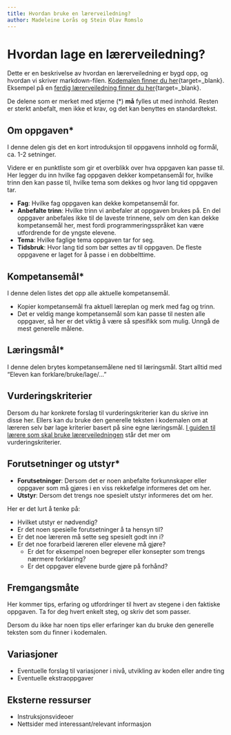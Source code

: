 ```yaml
---
title: Hvordan bruke en lærerveiledning?
author: Madeleine Lorås og Stein Olav Romslo
---
```


# Hvordan lage en lærerveiledning?

Dette er en beskrivelse av hvordan en lærerveiledning er bygd opp, og hvordan vi skriver markdown-filen. [Kodemalen finner du her](../pages/mal_lærerveiledning.md.txt){target=_blank}. Eksempel på en [ferdig lærerveiledning finner du her](https://oppgaver.kidsakoder.no/scratch/felix_og_herbert/README.html){target=_blank}.

De delene som er merket med stjerne (\*) __må__ fylles ut med innhold. Resten er sterkt anbefalt, men ikke et krav, og det kan benyttes en standardtekst.

## Om oppgaven\*

I denne delen gis det en kort introduksjon til oppgavens innhold og formål, ca. 1-2 setninger.

Videre er en punktliste som gir et overblikk over hva oppgaven kan passe til. Her legger du inn hvilke fag oppgaven dekker kompetansemål for, hvilke trinn den kan passe til, hvilke tema som dekkes og hvor lang tid oppgaven tar.

- __Fag__: Hvilke fag oppgaven kan dekke kompetansemål for.
- __Anbefalte trinn__: Hvilke trinn vi anbefaler at oppgaven brukes på. En del oppgaver anbefales ikke til de laveste trinnene, selv om den kan dekke kompetansemål her, mest fordi programmeringsspråket kan være utfordrende for de yngste elevene.
- __Tema__: Hvilke faglige tema oppgaven tar for seg.
- __Tidsbruk__: Hvor lang tid som bør settes av til oppgaven. De fleste oppgavene er laget for å passe i en dobbelttime.

## Kompetansemål\*

I denne delen listes det opp alle aktuelle kompetansemål.

- Kopier kompetansemål fra aktuell læreplan og merk med fag og trinn.
- Det er veldig mange kompetansemål som kan passe til nesten alle oppgaver, så her er det viktig å være så spesifikk som mulig. Unngå de mest generelle målene.

## Læringsmål\*

I denne delen brytes kompetansemålene ned til læringsmål. Start alltid med “Eleven kan forklare/bruke/lage/…”

## Vurderingskriterier

Dersom du har konkrete forslag til vurderingskriterier kan du skrive inn disse her. Ellers kan du bruke den generelle teksten i kodemalen om at læreren selv bør lage kriterier basert på sine egne læringsmål. [I guiden til lærere som skal bruke lærerveiledningen](../pages/guide_bruk_lærerveiledning.md) står det mer om vurderingskriterier.

## Forutsetninger og utstyr\*

- __Forutsetninger__: Dersom det er noen anbefalte forkunnskaper eller oppgaver som må gjøres i en viss rekkefølge informeres det om her.
- __Utstyr__: Dersom det trengs noe spesielt utstyr informeres det om her.

Her er det lurt å tenke på:
- Hvilket utstyr er nødvendig?
- Er det noen spesielle forutsetninger å ta hensyn til?
- Er det noe læreren må sette seg spesielt godt inn i?
- Er det noe forarbeid læreren eller elevene må gjøre?
  - Er det for eksempel noen begreper eller konsepter som trengs nærmere forklaring?
  - Er det oppgaver elevene burde gjøre på forhånd?

## Fremgangsmåte

Her kommer tips, erfaring og utfordringer til hvert av stegene i den faktiske oppgaven. Ta for deg hvert enkelt steg, og skriv det som passer.

Dersom du ikke har noen tips eller erfaringer kan du bruke den generelle teksten som du finner i kodemalen.

## Variasjoner

- Eventuelle forslag til variasjoner i nivå, utvikling av koden eller andre ting
- Eventuelle ekstraoppgaver

## Eksterne ressurser

- Instruksjonsvideoer
- Nettsider med interessant/relevant informasjon
